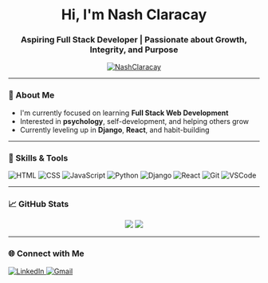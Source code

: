 <h1 align="center">Hi, I'm Nash Claracay</h1>
<h3 align="center">Aspiring Full Stack Developer | Passionate about Growth, Integrity, and Purpose</h3>

<p align="center">
  <a href="https://github.com/NashClaracay"><img src="https://komarev.com/ghpvc/?username=NashClaracay&label=Profile%20views&color=0e75b6&style=flat" alt="NashClaracay" /></a>
</p>

---

### 🌱 About Me

- I'm currently focused on learning **Full Stack Web Development**
- Interested in **psychology**, self-development, and helping others grow
- Currently leveling up in **Django**, **React**, and habit-building

---

### 🚀 Skills & Tools

![HTML](https://img.shields.io/badge/-HTML5-E34F26?logo=html5&logoColor=white)
![CSS](https://img.shields.io/badge/-CSS3-1572B6?logo=css3&logoColor=white)
![JavaScript](https://img.shields.io/badge/-JavaScript-F7DF1E?logo=javascript&logoColor=black)
![Python](https://img.shields.io/badge/-Python-3776AB?logo=python&logoColor=white)
![Django](https://img.shields.io/badge/-Django-092E20?logo=django&logoColor=white)
![React](https://img.shields.io/badge/-React-61DAFB?logo=react&logoColor=black)
![Git](https://img.shields.io/badge/-Git-F05032?logo=git&logoColor=white)
![VSCode](https://img.shields.io/badge/-VSCode-007ACC?logo=visual-studio-code&logoColor=white)

---

### 📈 GitHub Stats

<p align="center">
  <img src="https://github-readme-stats.vercel.app/api?username=nashiiee&show_icons=true&theme=tokyonight" />
  <img src="https://github-readme-streak-stats.herokuapp.com/?user=nashiiee&theme=tokyonight" />
</p>

---

### 🌐 Connect with Me

<p>
  <a href="https://www.linkedin.com/in/nash-claracay/" target="_blank">
    <img alt="LinkedIn" src="https://img.shields.io/badge/LinkedIn-0A66C2?logo=linkedin&logoColor=white" />
  </a>
  <a href="nashclaracay28@gmail.com" target="_blank">
    <img alt="Gmail" src="https://img.shields.io/badge/Gmail-D14836?logo=gmail&logoColor=white" />
  </a>
</p>
